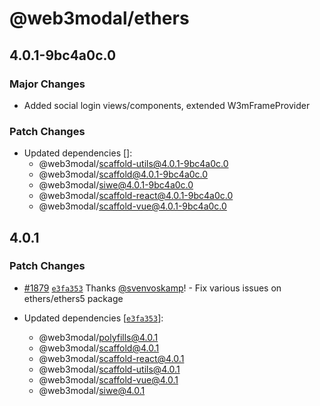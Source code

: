 # @web3modal/ethers

## 4.0.1-9bc4a0c.0

### Major Changes

- Added social login views/components, extended W3mFrameProvider

### Patch Changes

- Updated dependencies []:
  - @web3modal/scaffold-utils@4.0.1-9bc4a0c.0
  - @web3modal/scaffold@4.0.1-9bc4a0c.0
  - @web3modal/siwe@4.0.1-9bc4a0c.0
  - @web3modal/scaffold-react@4.0.1-9bc4a0c.0
  - @web3modal/scaffold-vue@4.0.1-9bc4a0c.0

## 4.0.1

### Patch Changes

- [#1879](https://github.com/WalletConnect/web3modal/pull/1879) [`e3fa353`](https://github.com/WalletConnect/web3modal/commit/e3fa35396e3d2b1153d12bfaf92738bc67b46640) Thanks [@svenvoskamp](https://github.com/svenvoskamp)! - Fix various issues on ethers/ethers5 package

- Updated dependencies [[`e3fa353`](https://github.com/WalletConnect/web3modal/commit/e3fa35396e3d2b1153d12bfaf92738bc67b46640)]:
  - @web3modal/polyfills@4.0.1
  - @web3modal/scaffold@4.0.1
  - @web3modal/scaffold-react@4.0.1
  - @web3modal/scaffold-utils@4.0.1
  - @web3modal/scaffold-vue@4.0.1
  - @web3modal/siwe@4.0.1
